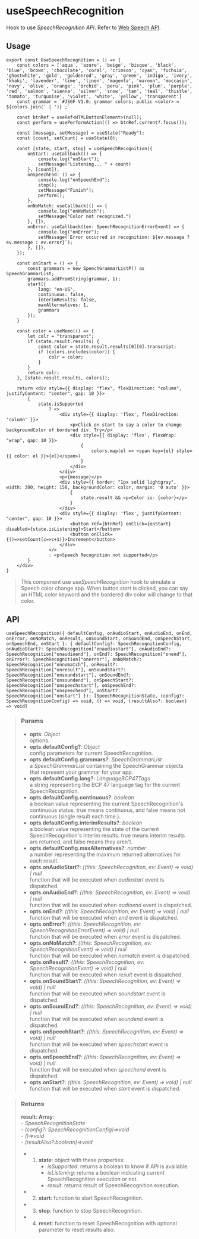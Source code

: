 # useSpeechRecognition
Hook to use _SpeechRecognition API_. Refer to [Web Speech API](https://developer.mozilla.org/en-US/docs/Web/API/SpeechRecognition).

## Usage

```tsx
export const UseSpeechRecognition = () => {
	const colors = ['aqua', 'azure', 'beige', 'bisque', 'black', 'blue', 'brown', 'chocolate', 'coral', 'crimson', 'cyan', 'fuchsia', 'ghostwhite', 'gold', 'goldenrod', 'gray', 'green', 'indigo', 'ivory', 'khaki', 'lavender', 'lime', 'linen', 'magenta', 'maroon', 'moccasin', 'navy', 'olive', 'orange', 'orchid', 'peru', 'pink', 'plum', 'purple', 'red', 'salmon', 'sienna', 'silver', 'snow', 'tan', 'teal', 'thistle', 'tomato', 'turquoise', 'violet', 'white', 'yellow', 'transparent']
	const grammar = `#JSGF V1.0; grammar colors; public <color> = ${colors.join(' | ')} ;`

	const btnRef = useRef<HTMLButtonElement>(null);
	const perform = usePerformAction(() => btnRef.current?.focus());

	const [message, setMessage] = useState("Ready");
	const [count, setCount] = useState(0);

	const [state, start, stop] = useSpeechRecognition({
		onStart: useCallback(() => {
			console.log("onStart");
			setMessage("Listening... " + count)
		}, [count]),
		onSpeechEnd: () => {
			console.log("onSpeechEnd");
			stop();
			setMessage("Finish");
			perform();
		},
		onNoMatch: useCallback(() => {
			console.log("onNoMatch");
			setMessage("Color not recognized.")
		}, []),
		onError: useCallback((ev: SpeechRecognitionErrorEvent) => {
			console.log("onError");
			setMessage(`Error occurred in recognition: ${ev.message ? ev.message : ev.error}`);
		}, []),
	});

	const onStart = () => {
		const grammars = new SpeechGrammarListP() as SpeechGrammarList;
		grammars.addFromString(grammar, 1);
		start({
			lang: "en-US",
			continuous: false,
			interimResults: false,
			maxAlternatives: 1,
			grammars
		});
	}

	const color = useMemo(() => {
		let colr = "transparent";
		if (state.result.results) {
			const color = state.result.results[0][0].transcript;
			if (colors.includes(color)) {
				colr = color;
			}
		}
		return colr;
	}, [state.result.results, colors]);

	return <div style={{ display: "flex", flexDirection: "column", justifyContent: "center", gap: 10 }}>
		{
			state.isSupported
				? <>
					<div style={{ display: 'flex', flexDirection: 'column' }}>
						<p>Click on start to say a color to change backgroundColor of bordered div. Try</p>
						<div style={{ display: 'flex', flexWrap: "wrap", gap: 10 }}>
							{
								colors.map(el => <span key={el} style={{ color: el }}>{el}</span>)
							}
						</div>
					</div>
					<p>{message}</p>
					<div style={{ border: "1px solid lightgray", width: 300, height: 150, backgroundColor: color, margin: '0 auto' }}>
						{
							state.result && <p>Color is: {color}</p>
						}
					</div>
					<div style={{ display: 'flex', justifyContent: "center", gap: 10 }}>
						<button ref={btnRef} onClick={onStart} disabled={state.isListening}>Start</button>
						<button onClick={()=>setCount(c=>c+1)}>Increment</button>
					</div>
				</>
				: <p>Speech Recognition not supported</p>
		}
	</div>
}
```

> This component use _useSpeechRecognition_ hook to simulate a Speech color change app. When button _start_ is clicked, you can say an HTML color keyword and the bordered div color will change to that color.


## API

```tsx
useSpeechRecognition({ defaultConfig, onAudioStart, onAudioEnd, onEnd, onError, onNoMatch, onResult, onSoundStart, onSoundEnd, onSpeechStart, onSpeechEnd, onStart }: { defaultConfig?: SpeechRecognitionConfig, onAudioStart?: SpeechRecognition["onaudiostart"], onAudioEnd?: SpeechRecognition["onaudioend"], onEnd?: SpeechRecognition["onend"], onError?: SpeechRecognition["onerror"], onNoMatch?: SpeechRecognition["onnomatch"], onResult?: SpeechRecognition["onresult"], onSoundStart?: SpeechRecognition["onsoundstart"], onSoundEnd?: SpeechRecognition["onsoundend"], onSpeechStart?: SpeechRecognition["onspeechstart"], onSpeechEnd?: SpeechRecognition["onspeechend"], onStart?: SpeechRecognition["onstart"] }): [SpeechRecognitionState, (config?: SpeechRecognitionConfig) => void, () => void, (resultAlso?: boolean) => void]
```

> ### Params
>
> - __opts__: _Object_  
options.
> - __opts.defaultConfig?__: _Object_  
config parameters for current SpeechRecognition.
> - __opts.defaultConfig.grammars?__: _SpeechGrammarList_  
a _SpeechGrammarList_ containing the SpeechGrammar objects that represent your grammar for your app.
> - __opts.defaultConfig.lang?__: _LanguageBCP47Tags_  
a string representing the BCP 47 language tag for the current SpeechRecognition.
> - __opts.defaultConfig.continuous?__: _boolean_  
a boolean value representing the current SpeechRecognition's continuous status. true means continuous, and false means not continuous (single result each time.).
> - __opts.defaultConfig.interimResults?__: _boolean_  
a boolean value representing the state of the current SpeechRecognition's interim results. true means interim results are returned, and false means they aren't.
> - __opts.defaultConfig.maxAlternatives?__: _number_  
a number representing the maximum returned alternatives for each result.
> - __opts.onAudioStart?__: _((this: SpeechRecognition, ev: Event) => void) | null_  
function that will be executed when _audiostart_ event is dispatched.
> - __opts.onAudioEnd?__: _((this: SpeechRecognition, ev: Event) => void) | null_  
function that will be executed when _audioend_ event is dispatched.
> - __opts.onEnd?__: _((this: SpeechRecognition, ev: Event) => void) | null_  
function that will be executed when _end_ event is dispatched.
> - __opts.onError?__: _((this: SpeechRecognition, ev: SpeechRecognitionErrorEvent) => void) | null_  
function that will be executed when _error_ event is dispatched.
> - __opts.onNoMatch?__: _((this: SpeechRecognition, ev: SpeechRecognitionEvent) => void) | null_  
function that will be executed when _nomatch_ event is dispatched.
> - __opts.onResult?__: _((this: SpeechRecognition, ev: SpeechRecognitionEvent) => void) | null_  
function that will be executed when _result_ event is dispatched.
> - __opts.onSoundStart?__: _((this: SpeechRecognition, ev: Event) => void) | null_  
function that will be executed when _soundstart_ event is dispatched.
> - __opts.onSoundEnd?__: _((this: SpeechRecognition, ev: Event) => void) | null_  
function that will be executed when _soundend_ event is dispatched.
> - __opts.onSpeechStart?__: _((this: SpeechRecognition, ev: Event) => void) | null_  
function that will be executed when _speechstart_ event is dispatched.
> - __opts.onSpeechEnd?__: _((this: SpeechRecognition, ev: Event) => void) | null_  
function that will be executed when _speechend_ event is dispatched.
> - __opts.onStart?__: _((this: SpeechRecognition, ev: Event) => void) | null_  
function that will be executed when _start_ event is dispatched.
>

> ### Returns
>
> __result__:  __Array__:  
    - _SpeechRecognitionState_  
    - _(config?: SpeechRecognitionConfig)=>void_  
    - _()=>void_  
    - _(resultAlso?:boolean)=>void_  
> - 1. __state__: object with these properties:
> 		- _isSupported_: returns a boolean to know if API is available.
> 		- _isListening_: returns a boolean indicating current SpeechRecognition execution or not.
> 		- _result_: returns result of SpeechRecognition execution.
> - 2. __start__: function to start SpeechRecognition.
> - 3. __stop__: function to stop SpeechRecognition.
> - 4. __reset__: function to reset SpeechRecognition with optional parameter to reset results also.
>